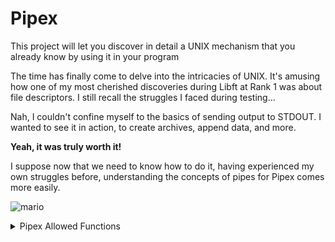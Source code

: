 # Pipex
This project will let you discover in detail a UNIX mechanism that you already know by using it in your program


The time has finally come to delve into the intricacies of UNIX. It's amusing how one of my most cherished discoveries during Libft at Rank 1 was about file descriptors. I still recall the struggles I faced during testing...

Nah, I couldn't confine myself to the basics of sending output to STDOUT. I wanted to see it in action, to create archives, append data, and more.

**Yeah, it was truly worth it!**

I suppose now that we need to know how to do it, having experienced my own struggles before, understanding the concepts of pipes for Pipex comes more easily.


![mario](https://github.com/guimaleo/pipex/assets/128752196/9a1a0fd4-19c9-4919-ba7c-f37a295749a5)


<details>
  <summary>Pipex Allowed Functions</summary>

- open
  - int  open(const char *path, int oflag, ...);
- close
  -  int  close(int fildes);
- read
  - ssize_t  read(int fildes, void *buf, size_t nbyte);
- write
  -  ssize_t write(int fildes, const void *buf, size_t nbyte);
- malloc
  - void  *malloc(size_t size);
- free
  - void  free(void *ptr);
- perror
  - void  perror(const char *s);
- strerror
  - char  *strerror(int errno);
- access
  - int  access(const char *path, int **amode**)
- dup and dup2
  - int  dup(int fildes);
  - int  dup2(int fildes, int fildes2);
- execve
  - int  execve(const char *path, char *const argv[], char *const envp[]);
- exit
  - void  exit(int **status**)
- fork
  - pid_t  fork(*void*);
- pipe
  - int  pipe(int fildes[2]);
- unlink
  - int  unlink(const char *path);
- wait and waitpid
  - pid_t  wait(int *stat_loc);
  - pid_t  wait(pid_t pid, int *stat_loc, int options);

</details>
